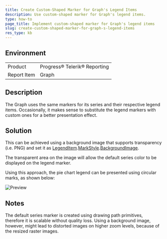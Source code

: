 ```yaml
---
title: Create Custom-Shaped Marker for Graph's Legend Items
description: Use custom-shaped marker for Graph's legend items.
type: how-to
page_title: Implement custom-shaped marker for Graph's legend items
slug: create-custom-shaped-marker-for-graph-s-legend-items
res_type: kb
---
```


## Environment

<table>
	<tbody>
		<tr>
			<td>Product</td>
			<td>Progress® Telerik® Reporting</td>
		</tr>
		<tr>
			<td>Report Item</td>
			<td>Graph</td>
		</tr>
	</tbody>
</table>
  
## Description  

The Graph uses the same markers for its series and their respective legend items. Occasionally, it makes sense to substitute the legend markers with custom ones for a better presentation effect. 
  
## Solution  

This can be achieved using a background image that supports transparency (i.e. PNG) and set it as [LegendItem](/api/telerik.reporting.legenditem.html).[MarkStyle](/api/telerik.reporting.legenditem.html#collapsible-Telerik_Reporting_LegendItem_MarkStyle).[BackgroundImage](/api/telerik.reporting.drawing.style.html#collapsible-Telerik_Reporting_Drawing_Style_BackgroundImage). 

The transparent area on the image will allow the default series color to be displayed on the legend marker.

Using this approach, the pie chart legend can be presented using circular marks, as shown below:  

![Preview](resources/reporting-graph-custom-legend-markers.png)

## Notes

The default series marker is created using drawing path primitives, therefore it is scalable without quality loss. Using a background image, however, might lead to distorted images on higher zoom levels, because of the resized raster images.  
  
